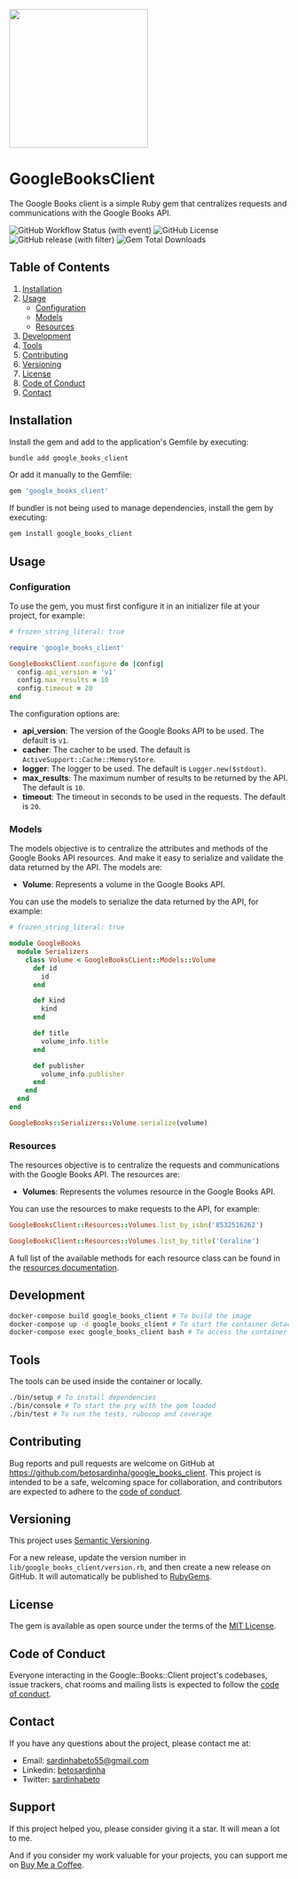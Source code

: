 <img src="https://github.com/betosardinha/google_books_client/assets/38788696/3137d5f7-d6a6-4f82-bd44-3ea334950e1f" width="250">

# GoogleBooksClient

The Google Books client is a simple Ruby gem that centralizes requests and communications with the Google Books API.

![GitHub Workflow Status (with event)](https://img.shields.io/github/actions/workflow/status/betosardinha/google_books_client/ruby-ci.yml)
![GitHub License](https://img.shields.io/github/license/betosardinha/google_books_client)
![GitHub release (with filter)](https://img.shields.io/github/v/release/betosardinha/google_books_client)
![Gem Total Downloads](https://img.shields.io/gem/dt/google_books_client)



## Table of Contents
1. [Installation](#installation)
2. [Usage](#usage)
    - [Configuration](#configuration)
    - [Models](#models)
    - [Resources](#resources)
3. [Development](#development)
4. [Tools](#tools)
5. [Contributing](#contributing)
6. [Versioning](#versioning)
7. [License](#license)
8. [Code of Conduct](#code-of-conduct)
9. [Contact](#contact)

## Installation

Install the gem and add to the application's Gemfile by executing:

```bash
bundle add google_books_client
```

Or add it manually to the Gemfile:

```ruby
gem 'google_books_client'
```

If bundler is not being used to manage dependencies, install the gem by executing:

```bash
gem install google_books_client
```

## Usage

### Configuration
To use the gem, you must first configure it in an initializer file at your project, for example:

```ruby
# frozen_string_literal: true

require 'google_books_client'

GoogleBooksClient.configure do |config|
  config.api_version = 'v1'
  config.max_results = 10
  config.timeout = 20
end
```

The configuration options are:
- **api_version**: The version of the Google Books API to be used. The default is `v1`.
- **cacher**: The cacher to be used. The default is `ActiveSupport::Cache::MemoryStore`.
- **logger**: The logger to be used. The default is `Logger.new($stdout)`.
- **max_results**: The maximum number of results to be returned by the API. The default is `10`.
- **timeout**: The timeout in seconds to be used in the requests. The default is `20`.

### Models

The models objective is to centralize the attributes and methods of the Google Books API resources. And make it easy to serialize and validate the data returned by the API. The models are:

- **Volume**: Represents a volume in the Google Books API.

You can use the models to serialize the data returned by the API, for example:

```ruby
# frozen_string_literal: true

module GoogleBooks
  module Serializers
    class Volume < GoogleBooksCLient::Models::Volume
      def id
        id
      end

      def kind
        kind
      end

      def title
        volume_info.title
      end

      def publisher
        volume_info.publisher
      end
    end
  end
end

GoogleBooks::Serializers::Volume.serialize(volume)
```

### Resources

The resources objective is to centralize the requests and communications with the Google Books API. The resources are:

- **Volumes**: Represents the volumes resource in the Google Books API.

You can use the resources to make requests to the API, for example:

```ruby
GoogleBooksClient::Resources::Volumes.list_by_isbn('8532516262')

GoogleBooksClient::Resources::Volumes.list_by_title('Coraline')
```

A full list of the available methods for each resource class can be found in the [resources documentation](doc/resources.md).

## Development

```bash
docker-compose build google_books_client # To build the image
docker-compose up -d google_books_client # To start the container detached
docker-compose exec google_books_client bash # To access the container
```

## Tools

The tools can be used inside the container or locally.

```bash
./bin/setup # To install dependencies
./bin/console # To start the pry with the gem loaded
./bin/test # To run the tests, rubocop and coverage
```

## Contributing

Bug reports and pull requests are welcome on GitHub at https://github.com/betosardinha/google_books_client. This project is intended to be a safe, welcoming space for collaboration, and contributors are expected to adhere to the [code of conduct](https://github.com/betosardinha/google_books_client/blob/master/CODE_OF_CONDUCT.md).

## Versioning

This project uses [Semantic Versioning](https://semver.org/).

For a new release, update the version number in `lib/google_books_client/version.rb`, and then create a new release on GitHub. It will automatically be published to [RubyGems](https://rubygems.org/gems/google_books_client).

## License

The gem is available as open source under the terms of the [MIT License](https://opensource.org/licenses/MIT).

## Code of Conduct

Everyone interacting in the Google::Books::Client project's codebases, issue trackers, chat rooms and mailing lists is expected to follow the [code of conduct](https://github.com/betosardinha/google_books_client/blob/master/CODE_OF_CONDUCT.md).

## Contact

If you have any questions about the project, please contact me at:
- Email: [sardinhabeto55@gmail.com](mailto:sardinhabeto55@gmail.com)
- Linkedin: [betosardinha](https://www.linkedin.com/in/betosardinha/)
- Twitter: [sardinhabeto](https://twitter.com/sardinhabeto)

## Support

If this project helped you, please consider giving it a star. It will mean a lot to me.

And if you consider my work valuable for your projects, you can support me on [Buy Me a Coffee](https://www.buymeacoffee.com/betosardinha).
